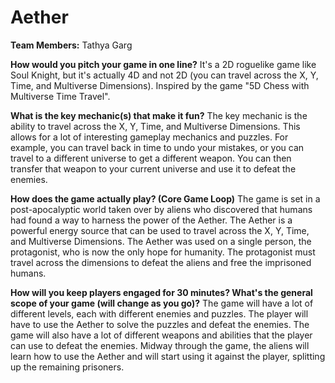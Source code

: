 # Aether 

**Team Members:** Tathya Garg 

**How would you pitch your game in one line?**
It's a 2D roguelike game like Soul Knight, but it's actually 4D and not 2D (you can travel across the X, Y, Time, and Multiverse Dimensions). Inspired by the game "5D Chess with Multiverse Time Travel".

**What is the key mechanic(s) that make it fun?**
The key mechanic is the ability to travel across the X, Y, Time, and Multiverse Dimensions. This allows for a lot of interesting gameplay mechanics and puzzles.
For example, you can travel back in time to undo your mistakes, or you can travel to a different universe to get a different weapon. You can then transfer that weapon to your current universe and use it to defeat the enemies.

**How does the game actually play? (Core Game Loop)**
The game is set in a post-apocalyptic world taken over by aliens who discovered that humans had found a way to harness the power of the Aether.
The Aether is a powerful energy source that can be used to travel across the X, Y, Time, and Multiverse Dimensions.
The Aether was used on a single person, the protagonist, who is now the only hope for humanity.
The protagonist must travel across the dimensions to defeat the aliens and free the imprisoned humans.

**How will you keep players engaged for 30 minutes? What's the general scope of your game (will change as you go)?**
The game will have a lot of different levels, each with different enemies and puzzles. The player will have to use the Aether to solve the puzzles and defeat the enemies.
The game will also have a lot of different weapons and abilities that the player can use to defeat the enemies.
Midway through the game, the aliens will learn how to use the Aether and will start using it against the player, splitting up the remaining prisoners.

